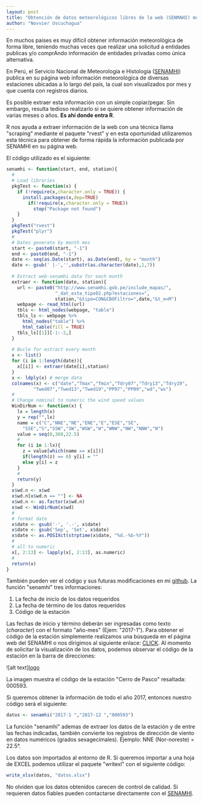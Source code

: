 ```yaml
---
layout: post
title: "Obtención de datos meteorológicos libres de la web (SENMAHI) mediante scraping con R"
author: "Novvier Uscuchagua"
---
```


En muchos países es muy difícil obtener información meteorológica de forma libre, teniendo muchas veces que realizar una solicitud a entidades publicas y/o comprAndo información de entidades privadas como única alternativa.

En Perú, el Servicio Nacional de Meteorología e Histología ([SENAMHI](http://www.senamhi.gob.pe/)) publica en su página web información meteorológica de diversas estaciones ubicadas a lo largo del país, la cual son visualizados por mes y que cuenta con registros diarios.

Es posible extraer esta información con un simple copiar/pegar. Sin embargo, resulta tedioso realizarlo si se quiere obtener información de varias meses o años. **Es ahí donde entra R**.

R nos ayuda a extraer información de la web con una técnica llama "scraping" mediante el paquete "rvest" y en esta oportunidad utilizaremos esta técnica para obtener de forma rápida la información publicada por SENAMHI en su página web.

El código utilizado es el siguiente:
```r
senamhi <- function(start, end, station){
  #
  # Load libraries
  pkgTest <- function(x) {
    if (!require(x,character.only = TRUE)) {
      install.packages(x,dep=TRUE)
        if(!require(x,character.only = TRUE))
          stop("Package not found")
    }
  }
  pkgTest("rvest")
  pkgTest("plyr")
  #
  # Dates generate by month mes
  start <- paste0(start, "-1")
  end <- paste0(end, "-1")
  date <- seq(as.Date(start), as.Date(end), by = "month")
  date <- gsub(' |-','',substr(as.character(date),1,7))
  
  # Extract web-senamhi data for each month
  extraer <- function(date, station){
    url <- paste0("http://www.senamhi.gob.pe/include_mapas/",
                  "_dat_esta_tipo02.php?estaciones=",
                  station,"&tipo=CON&CBOFiltro=",date,"&t_e=M")
    webpage <- read_html(url)
    tbls <- html_nodes(webpage, "table")
    tbls_ls <- webpage %>%
      html_nodes("table") %>%
      html_table(fill = TRUE)
    tbls_ls[[1]][-1:-2,]
  }
  
  # Bucle for estract every month 
  x <- list()
  for (i in 1:length(date)){
    x[[i]] <- extraer(date[i],station)
  }
  x <- ldply(x) # merge data
  colnames(x) <- c("date","Tmax","Tmin","Tdry07","Tdry13","Tdry19",
          "Twed07","Twed13","Twed19","PP07","PP09","wd","ws")
  #
  # Change nominal to numeric the wind speed values
  WinDirNum <- function(x) {
    lx = length(x)
    y = rep("",lx)
    name = c("C","NNE","NE","ENE","E","ESE","SE",
      "SSE","S","SSW","SW","WSW","W","WNW","NW","NNW","N")
    value = seq(0,360,22.5)
    #
    for (i in 1:lx){
      z = value[which(name == x[i])]
      if(length(z) == 0) y[i] = ""
      else y[i] = z 
    }
    #
    return(y)
  }
  x$wd.n <- x$wd
  x$wd.n[x$wd.n == ""] <- NA
  x$wd.n <- as.factor(x$wd.n)
  x$wd <- WinDirNum(x$wd)
  #
  # format date
  x$date <- gsub('-', '.-', x$date)
  x$date <- gsub('Sep', 'Set', x$date)
  x$date <- as.POSIXct(strptime(x$date, "%d.-%b-%Y"))
  #
  # all to numeric
  x[, 2:13] <- lapply(x[, 2:13], as.numeric)
  #
  return(x)
}
```
También pueden ver el código y sus futuras modificaciones en mi [github](https://github.com/novvier/ImportData).
La función "senamhi" tres informaciones:
1. La fecha de inicio de los datos requeridos
2. La fecha de término de los datos requeridos
3. Código de la estación

Las fechas de inicio y término deberán ser ingresadas como texto (_character_) con el formato "año-mes" (Ejem: "2017-1"). Para obtener el código de la estación simplemente realizamos una búsqueda en el página web del SENAMHI o nos dirigimos al siguiente enlace: [CLICK](http://senamhi.gob.pe/include_mapas/_map_data_hist.php). Al momento de solicitar la visualización de los datos, podemos observar el código de la estación en la barra de direcciones:

![alt text][logo](img/data_senamhi.JPG)

La imagen muestra el código de la estación "Cerro de Pasco" resaltada: 000593.

Si queremos obtener la información de todo el año 2017, entonces nuestro código será el siguiente:

```r
datos <- senamhi("2017-1 ","2017-12 ","000593")
```
La función "senamhi" ademas de extraer los datos de la estación y de entre las fechas indicadas, también convierte los registros de dirección de viento en datos numéricos (grados sexagecimales). Ejemplo: NNE (Nor-noreste) = 22.5°.

Los datos son importados al entorno de R. Si queremos importar a una hoja de EXCEL podemos utilizar el paquete "writexl" con el siguiente código:

```r
write_xlsx(datos, "datos.xlsx")
```

No olviden que los datos obtenidos carecen de control de calidad. Si requieren datos fiables pueden contactarse directamente con el [SENAMHI](http://www.senamhi.gob.pe/).
